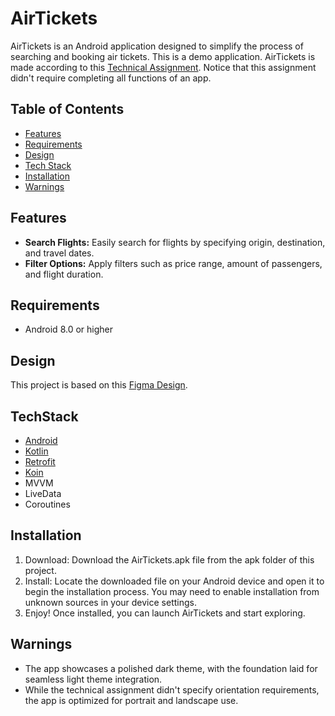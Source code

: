# AirTickets

AirTickets is an Android application designed to simplify the process of searching and booking air
tickets. This is a demo application. AirTickets is made according to
this [Technical Assignment](https://docs.google.com/document/d/1z5z1aJpaA5qj-Hi9yRAKdVZbd1hF806FynjGENAg8fM/edit?usp=sharing).
Notice that this assignment didn't require completing all functions of an app.

## Table of Contents

- [Features](#features)
- [Requirements](#requirements)
- [Design](#design)
- [Tech Stack](#techstack)
- [Installation](#installation)
- [Warnings](#warnings)

## Features

- **Search Flights:** Easily search for flights by specifying origin, destination, and travel dates.
- **Filter Options:** Apply filters such as price range, amount of passengers, and flight duration.

## Requirements

- Android 8.0 or higher

## Design

This project is based on
this [Figma Design](https://www.figma.com/design/zFikpslA3E60vuYGKjJfrw/%D0%A2%D0%B5%D1%81%D1%82%D0%BE%D0%B2%D0%BE%D0%B5-%D0%B7%D0%B0%D0%B4%D0%B0%D0%BD%D0%B8%D0%B5.-%D0%9F%D1%80%D0%BE%D0%B4%D0%B0%D0%B6%D0%B0-%D0%B0%D0%B2%D0%B8%D0%B0%D0%B1%D0%B8%D0%BB%D0%B5%D1%82%D0%BE%D0%B2?node-id=0-1&t=BPMPlhriwOJyHKZ6-1).

## TechStack

- [Android](https://developer.android.com/)
- [Kotlin](https://kotlinlang.org/)
- [Retrofit](https://square.github.io/retrofit/)
- [Koin](https://insert-koin.io/)
- MVVM
- LiveData
- Coroutines

## Installation

1. Download: Download the AirTickets.apk file from the apk folder of this project.
2. Install: Locate the downloaded file on your Android device and open it to begin the installation process. You may need to enable installation from unknown sources in your device settings.
3. Enjoy! Once installed, you can launch AirTickets and start exploring.

## Warnings

- The app showcases a polished dark theme, with the foundation laid for seamless light theme integration.
- While the technical assignment didn't specify orientation requirements, the app is optimized for portrait and landscape use.
